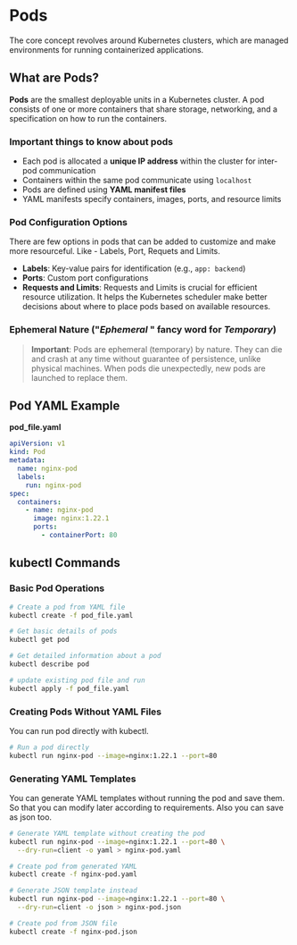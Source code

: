 # Pods

The core concept revolves around Kubernetes clusters, which are managed environments for running containerized applications.

## What are Pods?

**Pods** are the smallest deployable units in a Kubernetes cluster. A pod consists of one or more containers that share storage, networking, and a specification on how to run the containers.

### Important things to know about pods

- Each pod is allocated a **unique IP address** within the cluster for inter-pod communication
- Containers within the same pod communicate using `localhost`
- Pods are defined using **YAML manifest files**
- YAML manifests specify containers, images, ports, and resource limits

### Pod Configuration Options

There are few options in pods that can be added to customize and make more resourceful. Like - Labels, Port, Requets and Limits.

- **Labels**: Key-value pairs for identification (e.g., `app: backend`)
- **Ports**: Custom port configurations
- **Requests and Limits**: Requests and Limits is crucial for efficient resource utilization. It helps the Kubernetes scheduler make better decisions about where to place pods based on available resources.

### Ephemeral Nature ("*Ephemeral* " fancy word for ***Temporary***)

> **Important**: Pods are ephemeral (temporary) by nature. They can die and crash at any time without guarantee of persistence, unlike physical machines. When pods die unexpectedly, new pods are launched to replace them.

## Pod YAML Example

**pod_file.yaml**

```yaml
apiVersion: v1
kind: Pod
metadata:
  name: nginx-pod
  labels:
    run: nginx-pod
spec:
  containers:
    - name: nginx-pod
      image: nginx:1.22.1
      ports:
        - containerPort: 80
```

## kubectl Commands

### Basic Pod Operations

```bash
# Create a pod from YAML file
kubectl create -f pod_file.yaml

# Get basic details of pods
kubectl get pod

# Get detailed information about a pod
kubectl describe pod

# update existing pod file and run
kubectl apply -f pod_file.yaml
```

### Creating Pods Without YAML Files

You can run pod directly with kubectl. 

```bash
# Run a pod directly
kubectl run nginx-pod --image=nginx:1.22.1 --port=80
```

### Generating YAML Templates

You can generate YAML templates without running the pod and save them. So that you can modify later according to requirements. Also you can save as json too.

```bash
# Generate YAML template without creating the pod
kubectl run nginx-pod --image=nginx:1.22.1 --port=80 \
  --dry-run=client -o yaml > nginx-pod.yaml

# Create pod from generated YAML
kubectl create -f nginx-pod.yaml

# Generate JSON template instead
kubectl run nginx-pod --image=nginx:1.22.1 --port=80 \
  --dry-run=client -o json > nginx-pod.json

# Create pod from JSON file
kubectl create -f nginx-pod.json
```

